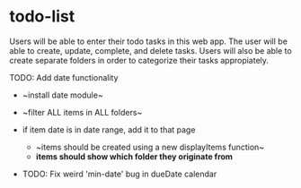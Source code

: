 # todo-list
Users will be able to enter their todo tasks in this web app. The user will be able to create, update, complete, and delete tasks. Users will also be able to create separate folders in order to categorize their tasks appropiately.

TODO: Add date functionality
- ~install date module~
- ~filter ALL items in ALL folders~
- if item date is in date range, add it to that page
  - ~items should be created using a new displayItems function~
  - **items should show which folder they originate from**
  
- TODO: Fix weird 'min-date' bug in dueDate calendar